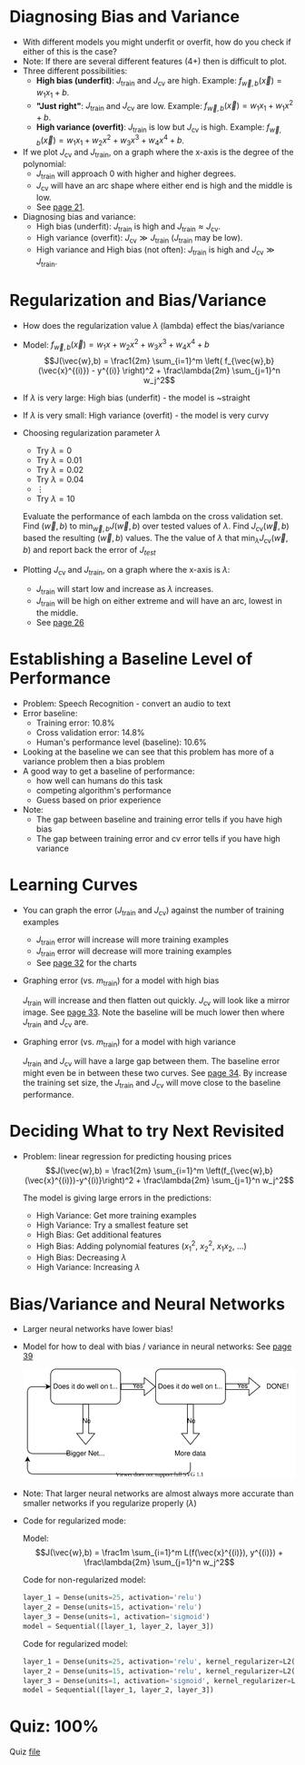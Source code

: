 # Diagnosing Bias and Variance
* With different models you might underfit or overfit, how do you check if either of this is the case?
* Note: If there are several different features (4+) then is difficult to plot.
* Three different possibilities:
    * **High bias (underfit)**: $J_\text{train}$ and $J_\text{cv}$ are high. Example: $f_{\vec{w},b}(\vec{x}) = w_1x_1 + b$.
    * **"Just right"**: $J_\text{train}$ and $J_\text{cv}$ are low. Example: $f_{\vec{w},b}(\vec{x}) = w_1x_1 + w_1x^2 + b$.
    * **High variance (overfit)**: $J_\text{train}$ is low but $J_\text{cv}$ is high. Example: $f_{\vec{w},b}(\vec{x}) = w_1x_1 + w_2x^2 + w_3x^3 + w_4x^4 + b$.
* If we plot $J_\text{cv}$ and $J_\text{train}$, on a graph where the x-axis is the degree of the polynomial:
    * $J_\text{train}$ will approach 0 with higher and higher degrees.
    * $J_\text{cv}$ will have an arc shape where either end is high and the middle is low.
    * See [page 21](Lecture.pdf).
* Diagnosing bias and variance:
    * High bias (underfit): $J_\text{train}$ is high and $J_\text{train} \approx J_\text{cv}$.
    * High variance (overfit): $J_\text{cv} \gg J_\text{train}$ ($J_\text{train}$ may be low).
    * High variance and High bias (not often): $J_\text{train}$ is high and $J_\text{cv} \gg J_\text{train}$.

# Regularization and Bias/Variance
* How does the regularization value $\lambda$ (lambda) effect the bias/variance
* Model: $f_{\vec{w},b}(\vec{x}) = w_1x + w_2x^2 + w_3x^3 + w_4x^4 + b$
    $$J(\vec{w},b) = \frac1{2m} \sum_{i=1}^m \left( f_{\vec{w},b}(\vec{x}^{(i)}) - y^{(i)} \right)^2 + \frac\lambda{2m} \sum_{j=1}^n w_j^2$$
* If $\lambda$ is very large: High bias (underfit) - the model is ~straight
* If $\lambda$ is very small: High variance (overfit) - the model is very curvy
* Choosing regularization parameter $\lambda$
    * Try $\lambda = 0$
    * Try $\lambda = 0.01$
    * Try $\lambda = 0.02$
    * Try $\lambda = 0.04$
    * $\vdots$
    * Try $\lambda = 10$

    Evaluate the performance of each lambda on the cross validation set. Find $(\vec{w}, b)$ to $\min_{\vec{w},b} J(\vec{w},b)$ over tested values of $\lambda$. Find $J_\text{cv}(\vec{w},b)$ based the resulting $(\vec{w}, b)$ values. The the value of $\lambda$ that $\min_\lambda J_\text{cv}(\vec{w},b)$ and report back the error of $J_{test}$
* Plotting $J_\text{cv}$ and $J_\text{train}$, on a graph where the x-axis is $\lambda$:
    * $J_\text{train}$ will start low and increase as $\lambda$ increases.
    * $J_\text{train}$ will be high on either extreme and will have an arc, lowest in the middle.
    * See [page 26](Lecture.pdf)

# Establishing a Baseline Level of Performance
* Problem: Speech Recognition - convert an audio to text
* Error baseline:
    * Training error: 10.8%
    * Cross validation error: 14.8%
    * Human's performance level (baseline): 10.6%
* Looking at the baseline we can see that this problem has more of a variance problem then a bias problem
* A good way to get a baseline of performance:
    * how well can humans do this task
    * competing algorithm's performance
    * Guess based on prior experience
* Note:
    * The gap between baseline and training error tells if you have high bias
    * The gap between training error and cv error tells if you have high variance

# Learning Curves
* You can graph the error ($J_\text{train}$ and $J_\text{cv}$) against the number of training examples
    * $J_\text{train}$ error will increase will more training examples
    * $J_\text{train}$ error will decrease will more training examples
    * See [page 32](Lecture.pdf) for the charts
* Graphing error (vs. $m_\text{train}$) for a model with high bias

    $J_\text{train}$ will increase and then flatten out quickly. $J_\text{cv}$ will look like a mirror image. See [page 33](Lecture.pdf). Note the baseline will be much lower then where $J_\text{train}$ and $J_\text{cv}$ are.
* Graphing error (vs. $m_\text{train}$) for a model with high variance

    $J_\text{train}$ and $J_\text{cv}$ will have a large gap between them. The baseline error might even be in between these two curves. See [page 34](Lecture.pdf). By increase the training set size, the $J_\text{train}$ and $J_\text{cv}$ will move close to the baseline performance.

# Deciding What to try Next Revisited
* Problem: linear regression for predicting housing prices
    $$J(\vec{w},b) = \frac1{2m} \sum_{i=1}^m \left(f_{\vec{w},b}(\vec{x}^{(i)})-y^{(i)}\right)^2 + \frac\lambda{2m} \sum_{j=1}^n w_j^2$$

    The model is giving large errors in the predictions:
    * High Variance: Get more training examples
    * High Variance: Try a smallest feature set
    * High Bias: Get additional features
    * High Bias: Adding polynomial features ($x_1^2$, $x_2^2$, $x_1x_2$, ...)
    * High Bias: Decreasing $\lambda$
    * High Variance: Increasing $\lambda$

# Bias/Variance and Neural Networks
* Larger neural networks have lower bias!
* Model for how to deal with bias / variance in neural networks: See [page 39](Lecture.pdf)

    ![See page 39](Drawio/NNBiasVariance.drawio.svg)
* Note: That larger neural networks are almost always more accurate than smaller networks if you regularize properly ($\lambda$)
* Code for regularized mode:

    Model:
    $$J(\vec{w},b) = \frac1m \sum_{i=1}^m L(f(\vec{x}^{(i)}), y^{(i)}) + \frac\lambda{2m} \sum_{j=1}^n w_j^2$$

    Code for non-regularized model:
    ```python
    layer_1 = Dense(units=25, activation='relu')
    layer_2 = Dense(units=15, activation='relu')
    layer_3 = Dense(units=1, activation='sigmoid')
    model = Sequential([layer_1, layer_2, layer_3])
    ```

    Code for regularized model:
    ```python
    layer_1 = Dense(units=25, activation='relu', kernel_regularizer=L2(0.01))
    layer_2 = Dense(units=15, activation='relu', kernel_regularizer=L2(0.01))
    layer_3 = Dense(units=1, activation='sigmoid', kernel_regularizer=L2(0.01))
    model = Sequential([layer_1, layer_2, layer_3])
    ```

# Quiz: 100%
Quiz [file](Quizzes.md#bias-and-variance)